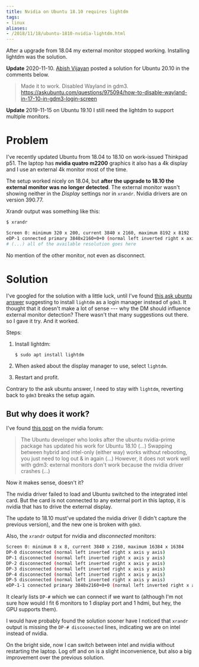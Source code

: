 ```yaml
---
title: Nvidia on Ubuntu 18.10 requires lightdm
tags:
- linux
aliases:
- /2018/11/18/ubuntu-1810-nvidia-lightdm.html
---
```

After a upgrade from 18.04 my external monitor stopped working. Installing lightdm was the solution.


**Update** 2020-11-10. [Abish Vijayan](https://disqus.com/by/abishvj/) posted a solution for Ubuntu 20.10 in the comments below.

> Made it to work. Disabled Wayland in gdm3.
> https://askubuntu.com/questions/975094/how-to-disable-wayland-in-17-10-in-gdm3-login-screen


**Update** 2019-11-15 on Ubuntu 19.10 I still need the lightdm to support multiple monitors.


# Problem

I've recently updated Ubuntu from 18.04 to 18.10 on work-issued Thinkpad p51.
The laptop has **nvidia quatro m2200** graphics it also has a 4k display and I use
an external 4k monitor most of the time.

The setup worked nicely on 18.04, but **after the upgrade to 18.10 the external
monitor was no longer detected**. The external monitor wasn't showing neither in
the *Display* settings nor in `xrandr`. Nvidia drivers are on version 390.77.

Xrandr output was something like this:

```sh
$ xrandr

Screen 0: minimum 320 x 200, current 3840 x 2160, maximum 8192 x 8192
eDP-1 connected primary 3840x2160+0+0 (normal left inverted right x axis y axis) 345mm x 194mm
# (...) all of the available resolution goes here 
```

No mention of the other monitor, not even as disconnect.

# Solution

I've googled for the solution with a little luck, until I've found [this ask
ubuntu answer](https://askubuntu.com/a/1049669/472560) suggesting to install
`lightdm` as a login manager instead of `gdm3`. It thought that it doesn't make
a lot of sense --- why the DM should influence external monitor detection? There
wasn't that many suggestions out there. so I gave it try. And it worked.

Steps:

1. Install lightdm:

   ```sh 
   $ sudo apt install lightdm
   ```

2. When asked about the display manager to use, select `lightdm`.

3. Restart and profit.

Contrary to the ask ubuntu answer, I need to stay with `lightdm`, reverting back
to `gdm3` breaks the setup again.

## But why does it work?

I've found [this
post](https://devtalk.nvidia.com/default/topic/1042491/linux/optimus-and-ubuntu-18-10-new-packages-are-good-but-lightdm-is-required-gdm3-still-broken/)
on the nvidia forum:

> The Ubuntu developer who looks after the ubuntu nvidia-prime package has
> updated his work for Ubuntu 18.10 (...) Swapping between hybrid and intel-only
> (either way) works without rebooting, you just need to log out & in again
> (...) However, it does not work well with gdm3: external monitors don't work
> because the nvidia driver crashes (...)

Now it makes sense, doesn't it?

The nvidia driver failed to load and Ubuntu switched to the integrated intel
card. But the card is not connected to any external port in this laptop, it is
nvidia that has to drive the external display.

The update to 18.10 must've updated the nvidia driver (I didn't capture the
previous version), and the new one is broken with `gdm3`.

Also, the `xrandr` output for nvidia and *disconnected* monitors:

```sh
Screen 0: minimum 8 x 8, current 3840 x 2160, maximum 16384 x 16384
DP-0 disconnected (normal left inverted right x axis y axis)
DP-1 disconnected (normal left inverted right x axis y axis)
DP-2 disconnected (normal left inverted right x axis y axis)
DP-3 disconnected (normal left inverted right x axis y axis)
DP-4 disconnected (normal left inverted right x axis y axis)
DP-5 disconnected (normal left inverted right x axis y axis)
eDP-1-1 connected primary 3840x2160+0+0 (normal left inverted right x axis y axis) 345mm x 194mm
```

It clearly lists `DP-#` which we can connect if we want to (although I'm not
sure how would I fit 6 monitors to 1 display port and 1 hdmi, but hey, the GPU
supports them).

I would have probably found the solution sooner have I noticed that `xrandr`
output is missing the `DP-# discoonected` lines, indicating we are on intel
instead of nvidia.

On the bright side, now I can switch between intel and nvidia without restarting
the laptop. Log off and on is a slight inconvenience, but also a big improvement
over the previous solution.
